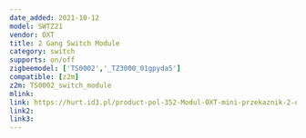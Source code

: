 ```yaml
---
date_added: 2021-10-12
model: SWTZ21
vendor: OXT
title: 2 Gang Switch Module
category: switch
supports: on/off
zigbeemodel: ['TS0002','_TZ3000_01gpyda5']
compatible: [z2m]
z2m: TS0002_switch_module
mlink: 
link: https://hurt.id3.pl/product-pol-352-Modul-OXT-mini-przekaznik-2-obwody-ZigBee-TUYA.html
link2: 
link3: 
---
```

